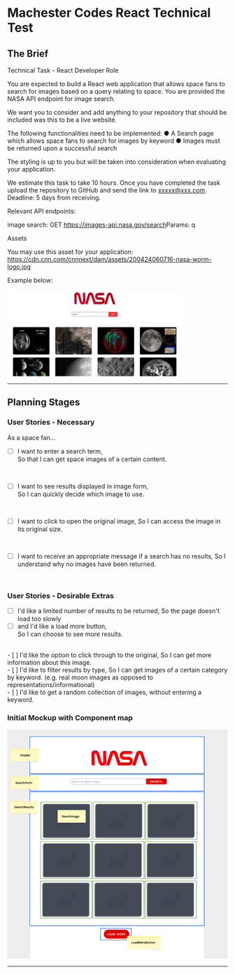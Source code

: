 # Machester Codes React Technical Test

## The Brief

Technical Task - React Developer Role

You are expected to build a React web application that allows space fans to search for images based on a query relating to space. You are provided the NASA API endpoint for image search.  

We want you to consider and add anything to your repository that should be included was this to be a live website.

The following functionalities need to be implemented:
● A Search page which allows space fans to search for images by keyword
● Images must be returned upon a successful search

The styling is up to you but will be taken into consideration when evaluating your application.

We estimate this task to take ​​10 hours​​. Once you have completed the task upload the repository to GitHub and send the link to xxxxx@xxx.com. ​Deadline: 5 days from receiving.

Relevant API endpoints:

image search:
GET​​ ​​https://images-api.nasa.gov/search ​Params: ​​q

Assets

You may use this asset for your application: https://cdn.cnn.com/cnnnext/dam/assets/200424060716-nasa-worm-logo.jpg

Example below:

<img src='./example-image.jpg' alt="example" width='400px'/>

***

## Planning Stages

### User Stories - Necessary

As a space fan...

- [ ] I want to enter a search term,  
So that I can get space images of a certain content.  
<br/>  

- [ ] I want to see results displayed in image form,  
So I can quickly decide which image to use.  
<br/>  

- [ ] I want to click to open the original image,
So I can access the image in its original size.
<br />
  
- [ ] I want to receive an appropriate message if a search has no results,
So I understand why no images have been returned.  
<br/>  


### User Stories - Desirable Extras

- [ ] I'd like a limited number of results to be returned, 
So the page doesn't load too slowly 
- [ ] and I'd like a load more button,  
So I can choose to see more results.  
<br />
- [ ] I'd like the option to click through to the original,  
So I can get more information about this image.    
<br />
- [ ] I'd like to filter results by type,  
So I can get images of a certain category by keyword.  
(e.g. real moon images as opposed to representations/informational)  
<br />
- [ ] I'd like to get a random collection of images,  
without entering a keyword.



### Initial Mockup with Component map

<img src='./src/images/nasa-mockup-comps.png' alt="example" width='550px'/>

***  



